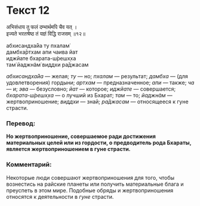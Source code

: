 # Текст 12

अभिसंधाय तु फलं दम्भार्थमपि चैव यत् ।  
इज्यते भरतश्रेष्ठ तं यज्ञं विद्धि राजसम् ॥१२॥

абхисандха̄йа ту пхалам̇  
дамбха̄ртхам апи чаива йат  
иджйате бхарата-ш́решх̣ха  
там̇ йаджн̃ам̇ виддхи ра̄джасам

_абхисандха̄йа_ — желая; _ту_ — но; _пхалам_ — результат; _дамбха_ — (для удовлетворения) гордыни; _артхам_ — предназначенное; _апи_ — также; _ча_ — и; _эва_ — безусловно; _йат_ — которое; _иджйате_ — совершается; _бхарата-ш́решх̣ха_ — о лучший из Бхарат; _там_ — то; _йаджн̃ам_ — жертвоприношение; _виддхи_ — знай; _ра̄джасам_ — относящееся к гуне страсти.

### Перевод:

**Но жертвоприношение, совершаемое ради достижения материальных целей или из гордости, о предводитель рода Бхараты, является жертвоприношением в гуне страсти.**

### Комментарий:

Некоторые люди совершают жертвоприношения для того, чтобы вознестись на райские планеты или получить материальные блага и преуспеть в этом мире. Подобные обряды и жертвоприношения относятся к деятельности в _гуне_ страсти.